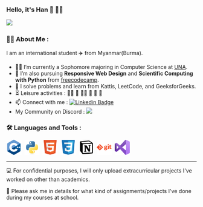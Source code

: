 <h3>  Hello, it's Han 👋 👨‍💻 </h3>
<div>
  <img src="https://media1.tenor.com/m/psQzFHIko4MAAAAd/study-anime.gif" />
</div>
<h3> 🙋‍♂️ About Me : </h3>

I am an international student  ✈️  from Myanmar(Burma).
- 👨‍🎓 I’m currently a Sophomore majoring in Computer Science at <a href="https://www.una.edu/">UNA</a>.
- 🌱 I’m also pursuing **Responsive Web Design** and **Scientific Computing with Python** from <a href="https://www.freecodecamp.org/">freecodecamp</a>.
- 🧠 I solve problems and learn from Kattis, LeetCode, and GeeksforGeeks.
- ⏳ Leisure activities : 🏋️‍♂️ 📖 🏊‍♂️ 🏸 🎸 🎱
- 📫 Connect with me : [![Linkedin Badge](https://img.shields.io/badge/-Han-blue?style=flat&logo=Linkedin&logoColor=white)](https://www.linkedin.com/in/hanhtoosatt/)
- My Community on Discord : [![](https://dcbadge.limes.pink/api/server/https://discord.gg/tqhdKj5BwQ)](https://discord.gg/tqhdKj5BwQ)
<h3> 🛠️ Languages and Tools :</h3>
<div>
  <img src="https://github.com/devicons/devicon/blob/master/icons/cplusplus/cplusplus-original.svg" title="C++" alt="C++" width="40" height="40"/>&nbsp;
  <img src="https://github.com/devicons/devicon/blob/master/icons/python/python-original.svg" title="Python" alt="Python" width="40" height="40"/>&nbsp;
  <img src="https://github.com/devicons/devicon/blob/master/icons/html5/html5-original.svg" title="HTML5" alt="HTML5" width="40" height="40"/>&nbsp;
  <img src="https://github.com/devicons/devicon/blob/master/icons/css3/css3-original.svg" title="CSS3" alt="CSS3" width="40" height="40"/>&nbsp;
  <img src="https://github.com/devicons/devicon/blob/master/icons/notion/notion-original.svg" title="Notion" alt="Notion" width="40" height="40"/>&nbsp;
  <img src="https://github.com/devicons/devicon/blob/master/icons/git/git-plain-wordmark.svg" title="Git" alt="Git" width="40" height="40"/>&nbsp;
  <img src="https://github.com/devicons/devicon/blob/master/icons/visualstudio/visualstudio-original.svg" title="VScode" alt="VScode" width="40" height="40"/>
</div>

---

💻 For confidential purposes, I will only upload extracurricular projects I've worked on other than academics.

💬 Please ask me in details for what kind of assignments/projects I've done during my courses at school.

<br>
<div align="center">
<img src="https://komarev.com/ghpvc/?username=prodigy-han&style=plastic&color=blue" alt=""/>
</div>
